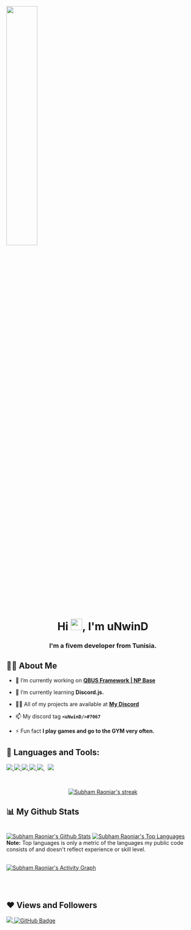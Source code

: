 <a href="#"><img width="40%" height="auto" src="https://i.imgur.com/iXuL1HG.png" height="175px"/></a>

<h1 align="center">Hi <img src="https://raw.githubusercontent.com/MartinHeinz/MartinHeinz/master/wave.gif" width="30px">, I'm uNwinD</h1>
<h3 align="center">I'm a fivem developer from Tunisia.</h3>


## 🙋‍♂️ About Me

- 🔭 I’m currently working on **[QBUS Framework | NP Base](https://github.com/uNwinD-Development)**

- 🌱 I’m currently learning **Discord.js.**

- 👨‍💻 All of my projects are available at **[My Discord](https://discord.gg/PBtUX54NcA)**

- 📫 My discord tag **```<uNwinD/>#7067```**

- ⚡ Fun fact **I play games and go to the GYM very often.**

## 🚀 Languages and Tools:

<p align="left"> 
    <a href="https://developer.mozilla.org/en-US/docs/Web/JavaScript" target="_blank"> <img src="https://img.icons8.com/color/48/000000/javascript.png"/> </a> 
    <a href="https://www.w3.org/html/" target="_blank"> <img src="https://img.icons8.com/color/48/000000/html-5.png"/> </a> 
    <a href="https://www.w3schools.com/css/" target="_blank"> <img src="https://img.icons8.com/color/48/000000/css3.png"/> </a> 
    <a href="https://getbootstrap.com" target="_blank"> <img src="https://img.icons8.com/color/48/000000/bootstrap.png"/> </a> 
    <a style="padding-right:8px;" href="https://nodejs.org" target="_blank"> <img src="https://img.icons8.com/color/48/000000/nodejs.png"/> </a> 
    <a style="padding-right:8px;" href="https://www.mysql.com/" target="_blank"> <img src="https://img.icons8.com/fluent/50/000000/mysql-logo.png"/> </a>
</p>

<!-- [![React Badge](https://img.shields.io/badge/-React-61DBFB?style=for-the-badge&labelColor=black&logo=react&logoColor=61DBFB)](#)  [![Javascript Badge](https://img.shields.io/badge/-Javascript-F0DB4F?style=for-the-badge&labelColor=black&logo=javascript&logoColor=F0DB4F)](#) [![Typescript Badge](https://img.shields.io/badge/-Typescript-007acc?style=for-the-badge&labelColor=black&logo=typescript&logoColor=007acc)](#) [![Nodejs Badge](https://img.shields.io/badge/-Nodejs-3C873A?style=for-the-badge&labelColor=black&logo=node.js&logoColor=3C873A)](#) [![GraphQL Badge](https://img.shields.io/badge/-GraphQl-e535ab?style=for-the-badge&labelColor=black&logo=node.js&logoColor=e535ab)](#) -->
<br/>

<p align="center">
    <a href="https://github.com/uNwinD-Development/github-readme-streak-stats">
        <img title="🔥 Get streak stats for your profile at git.io/streak-stats" alt="Subham Raoniar's streak" src="https://github-readme-streak-stats.herokuapp.com/?user=uNwinD-Development&theme=black-ice&hide_border=true&stroke=0000&background=060A0CD0"/>
    </a>
</p>

## 📊 My Github Stats

  <br/>
    <a href="https://github.com/uNwinD-Development/github-readme-stats"><img alt="Subham Raoniar's Github Stats" src="https://github-readme-stats.vercel.app/api?username=uNwinD-Development&show_icons=true&count_private=true&theme=react&hide_border=true&bg_color=0D1117" /></a>
  <a href="https://github.com/uNwinD-Development/github-readme-stats"><img alt="Subham Raoniar's Top Languages" src="https://github-readme-stats.vercel.app/api/top-langs/?username=uNwinD-Development&langs_count=8&count_private=true&layout=compact&theme=react&hide_border=true&bg_color=0D1117" /></a>
  <br/>
  <b>Note:</b> Top languages is only a metric of the languages my public code consists of and doesn't reflect experience or skill level.


<br/>
<br/>

<a href="https://github.com/uNwinD-Development/github-readme-activity-graph"><img alt="Subham Raoniar's Activity Graph" src="https://activity-graph.herokuapp.com/graph?username=uNwinD-Development&bg_color=0D1117&color=5BCDEC&line=5BCDEC&point=FFFFFF&hide_border=true" /></a>

<br/>
<br/>


## ❤ Views and Followers
<a href="https://github.com/Meghna-DAS/github-profile-views-counter">
    <img src="https://komarev.com/ghpvc/?username=uNwinD-Development">
</a>
<a href="https://github.com/uNwinD-Development?tab=followers"><img src="https://img.shields.io/github/followers/uNwinD-Development?label=Followers&style=social" alt="GitHub Badge"></a>
